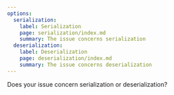 ```yaml
---
options:
  serialization:
    label: Serialization
    page: serialization/index.md
    summary: The issue concerns serialization
  deserialization:
    label: Deserialization
    page: deserialization/index.md
    summary: The issue concerns deserialization
---
```


Does your issue concern serialization or deserialization?

